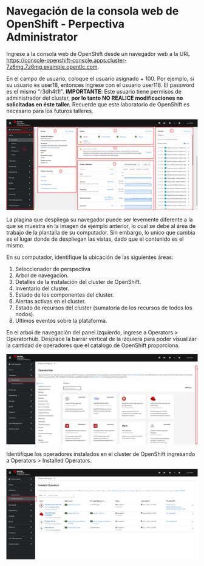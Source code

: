 # Navegación de la consola web de OpenShift - Perpectiva Administrator

Ingrese a la consola web de OpenShift desde un navegador web a la URL https://console-openshift-console.apps.cluster-7z6mg.7z6mg.example.opentlc.com. 

En el campo de usuario, coloque el usuario asignado + 100. Por ejemplo, si su usuario es user18, entonces ingrese con el usuario user118. El password es el mismo "r3dh4t1!". **IMPORTANTE**: Este usuario tiene permisos de administrador del cluster, **por lo tanto NO REALICE modificaciones no solicitadas en éste taller.** Recuerde que este laboratorio de OpenShift es necesario para los futuros talleres.

![alt text](images/dashboard.png?raw=true)

La plagina que despliega su navegador puede ser levemente diferente a la que se muestra en la imagen de ejemplo anterior, lo cual se debe al área de trabajo de la plantalla de su computador. Sin embargo, lo unico que cambia es el lugar donde de despliegan las vistas, dado que el contenido es el mismo.

En su computador, identifique la ubicación de las siguientes áreas:
1. Seleccionador de perspectiva
2. Arbol de navegación.
3. Detalles de la instalación del cluster de OpenShift.
4. Inventario del cluster.
5. Estado de los componentes del cluster.
6. Alertas activas en el cluster.
7. Estado de recursos del cluster (sumatoria de los recursos de todos los nodos).
8. Ultimos eventos sobre la plataforma.

En el arbol de navegación del panel izquierdo, ingrese a Operators > Operatorhub. Desplace la barrar vertical de la izquiera para poder visualizar la cantidad de operadores que el catalogo de OpenShift proporciona.

![alt text](images/operatorhub.png?raw=true)

Identifique los operadores instalados en el cluster de OpenShift ingresando a Operators > Installed Operators.

![alt text](images/installedoperators.png?raw=true)

